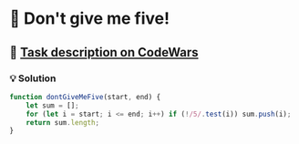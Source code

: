 # 📝 Don't give me five!

## 🔗 [Task description on CodeWars](https://www.codewars.com/kata/5813d19765d81c592200001a)

### 💡 Solution

```javascript
function dontGiveMeFive(start, end) {
    let sum = [];
    for (let i = start; i <= end; i++) if (!/5/.test(i)) sum.push(i);
    return sum.length;
}
```
